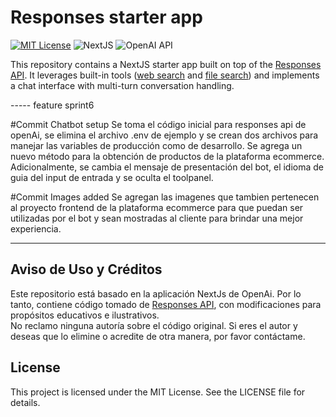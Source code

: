 # Responses starter app

[![MIT License](https://img.shields.io/badge/License-MIT-green.svg)](LICENSE)
![NextJS](https://img.shields.io/badge/Built_with-NextJS-blue)
![OpenAI API](https://img.shields.io/badge/Powered_by-OpenAI_API-orange)

This repository contains a NextJS starter app built on top of the [Responses API](https://platform.openai.com/docs/api-reference/responses).
It leverages built-in tools ([web search](https://platform.openai.com/docs/guides/tools-web-search?api-mode=responses) and [file search](https://platform.openai.com/docs/guides/tools-file-search)) and implements a chat interface with multi-turn conversation handling.

----- feature sprint6

#Commit Chatbot setup
Se toma el código inicial para responses api de openAi, se elimina el archivo .env de ejemplo y se crean dos archivos para manejar las variables de producción como de desarrollo. Se agrega un nuevo método para la obtención de productos de la plataforma ecommerce. Adicionalmente, se cambia el mensaje de presentación del bot, el idioma de guia del input de entrada y se oculta el toolpanel. 

#Commit Images added
Se agregan las imagenes que tambien pertenecen al proyecto frontend de la plataforma ecommerce para que puedan ser utilizadas por el bot y sean mostradas al cliente para brindar una mejor experiencia.

-----

## Aviso de Uso y Créditos

Este repositorio está basado en la aplicación NextJs de OpenAi. Por lo tanto, contiene código tomado de [Responses API](https://platform.openai.com/docs/api-reference/responses), con modificaciones para propósitos educativos e ilustrativos.  
No reclamo ninguna autoría sobre el código original. Si eres el autor y deseas que lo elimine o acredite de otra manera, por favor contáctame. 

## License

This project is licensed under the MIT License. See the LICENSE file for details.
